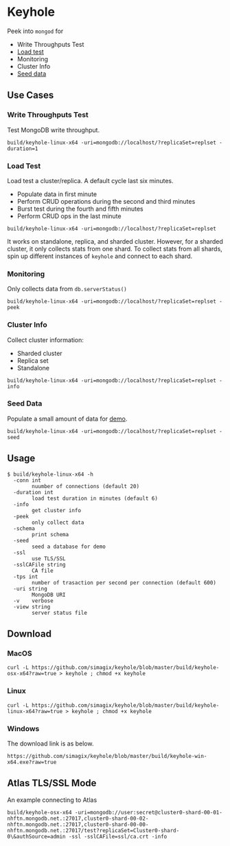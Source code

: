 # Keyhole
Peek into `mongod` for

- Write Throughputs Test
- [Load test](LOADTEST.md)
- Monitoring
- Cluster Info
- [Seed data](SEED.md)

## Use Cases
### Write Throughputs Test
Test MongoDB write throughput.  

```
build/keyhole-linux-x64 -uri=mongodb://localhost/?replicaSet=replset -duration=1
```

### Load Test
Load test a cluster/replica.  A default cycle last six minutes.

- Populate data in first minute
- Perform CRUD operations during the second and third minutes
- Burst test during the fourth and fifth minutes
- Perform CRUD ops in the last minute

```
build/keyhole-linux-x64 -uri=mongodb://localhost/?replicaSet=replset
```

It works on standalone, replica, and sharded cluster.  However, for a sharded cluster, it only collects stats from one shard.  To collect stats from all shards, spin up different instances of `keyhole` and connect to each shard.

### Monitoring
Only collects data from `db.serverStatus()`

```
build/keyhole-linux-x64 -uri=mongodb://localhost/?replicaSet=replset -peek
```

### Cluster Info
Collect cluster information:

- Sharded cluster
- Replica set
- Standalone

```
build/keyhole-linux-x64 -uri=mongodb://localhost/?replicaSet=replset -info
```

### Seed Data
Populate a small amount of data for [demo](SEED.md).

```
build/keyhole-linux-x64 -uri=mongodb://localhost/?replicaSet=replset -seed
```

## Usage
```
$ build/keyhole-linux-x64 -h
  -conn int
    	nuumber of connections (default 20)
  -duration int
    	load test duration in minutes (default 6)
  -info
    	get cluster info
  -peek
    	only collect data
  -schema
    	print schema
  -seed
    	seed a database for demo
  -ssl
    	use TLS/SSL
  -sslCAFile string
    	CA file
  -tps int
    	number of trasaction per second per connection (default 600)
  -uri string
    	MongoDB URI
  -v	verbose
  -view string
    	server status file
```

## Download
### MacOS
```
curl -L https://github.com/simagix/keyhole/blob/master/build/keyhole-osx-x64?raw=true > keyhole ; chmod +x keyhole
```
### Linux
```
curl -L https://github.com/simagix/keyhole/blob/master/build/keyhole-linux-x64?raw=true > keyhole ; chmod +x keyhole
```
### Windows
The download link is as below.

```
https://github.com/simagix/keyhole/blob/master/build/keyhole-win-x64.exe?raw=true
```

## Atlas TLS/SSL Mode
An example connecting to Atlas

```
build/keyhole-osx-x64 -uri=mongodb://user:secret@cluster0-shard-00-01-nhftn.mongodb.net.:27017,cluster0-shard-00-02-nhftn.mongodb.net.:27017,cluster0-shard-00-00-nhftn.mongodb.net.:27017/test?replicaSet=Cluster0-shard-0\&authSource=admin -ssl -sslCAFile=ssl/ca.crt -info
```

